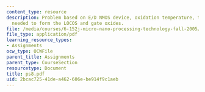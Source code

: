 ```yaml
---
content_type: resource
description: Problem based on E/D NMOS device, oxidation temperature, time and ambient
  needed to form the LOCOS and gate oxides.
file: /media/courses/6-152j-micro-nano-processing-technology-fall-2005/2bcac72541dea462606ebe914f9c1aeb_ps8.pdf
file_type: application/pdf
learning_resource_types:
- Assignments
ocw_type: OCWFile
parent_title: Assignments
parent_type: CourseSection
resourcetype: Document
title: ps8.pdf
uid: 2bcac725-41de-a462-606e-be914f9c1aeb
---
```

